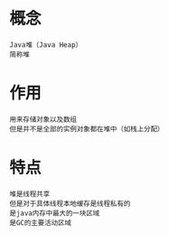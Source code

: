 
# 概念

    Java堆（Java Heap）
    简称堆


# 作用

    用来存储对象以及数组
    但是并不是全部的实例对象都在堆中（如栈上分配）

# 特点

    堆是线程共享
    但是对于具体线程本地缓存是线程私有的
    是java内存中最大的一块区域
	是GC的主要活动区域
    


